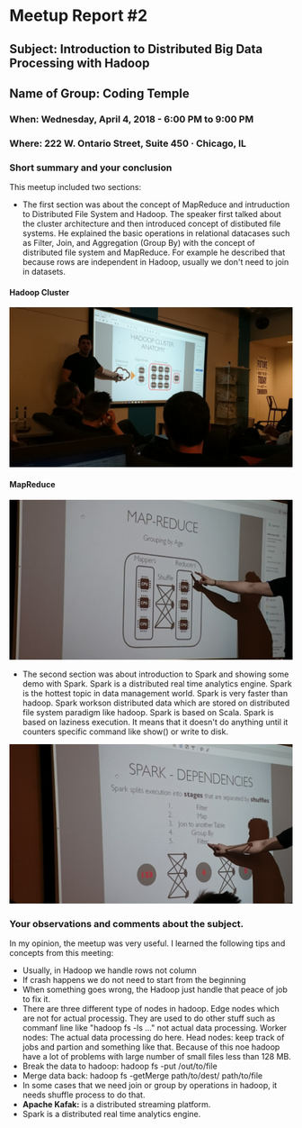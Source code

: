 # Meetup Report #2

## Subject: Introduction to Distributed Big Data Processing with Hadoop

## Name of Group: Coding Temple

### When: Wednesday, April 4, 2018 - 6:00 PM to 9:00 PM
### Where: 222 W. Ontario Street, Suite 450 · Chicago, IL



### Short summary and your conclusion

This meetup included two sections: 
* The first section was about the concept of MapReduce and intruduction to Distributed File System and Hadoop. The speaker first talked about the cluster architecture 
and then introduced concept of distibuted file systems. He explained the basic operations in relational datacases such as Filter, Join, and Aggregation (Group By) with the concept of distributed file system and MapReduce.
For example he described that because rows are independent in Hadoop, usually we don't need to join in datasets.

#### Hadoop Cluster
![HadoopCluster](images/1.JPG "Hadoop Cluster")

#### MapReduce
![MapReduce](images/9.jpg "MapReduce")


* The second section was about introduction to Spark and showing some demo with Spark. Spark is a distributed real time analytics engine. Spark is the hottest topic in data management world.
Spark is very faster than hadoop. Spark workson distributed data which are stored on distributed file system paradigm like hadoop. Spark is based on Scala. 
Spark is based on laziness execution. It means that it doesn't do anything until it counters specific command like show() or write to disk. 


![Spark](images/8.jpg "Spark")

 



 
 ### Your observations and comments about the subject.
 
 In my opinion, the meetup was very useful. I learned the following tips and concepts from this meeting:
 
 * Usually, in Hadoop we handle rows not column
 * If crash happens we do not need to start from the beginning
 * When something goes wrong, the Hadoop just handle that peace of job to fix it.
 * There are three different type of nodes in hadoop. Edge nodes which are not for actual processig. They are used to do other stuff such as commanf line like "hadoop fs -ls ..." not actual data processing. Worker nodes: The actual data processing do here. Head nodes: keep track of jobs and partion and something like that. Because of this noe hadoop have a lot of problems with large number of small files less than 128 MB.
 * Break the data to hadoop: hadoop fs -put /out/to/file
 * Merge data back: hadoop fs -getMerge path/to/dest/ path/to/file
 * In some cases that we need join or group by operations in hadoop, it needs shuffle process to do that.
 * **Apache Kafak:** is a distributed streaming platform.
 * Spark is a distributed real time analytics engine.
 